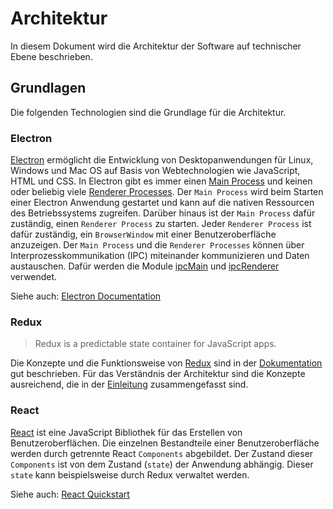 # Architektur

In diesem Dokument wird die Architektur der Software auf technischer Ebene beschrieben.


## Grundlagen

Die folgenden Technologien sind die Grundlage für die Architektur.


### Electron

[Electron](https://electron.atom.io/) ermöglicht die Entwicklung von Desktopanwendungen für Linux,
Windows und Mac OS auf Basis von Webtechnologien wie JavaScript, HTML und CSS.
In Electron gibt es immer einen [Main Process](https://electron.atom.io/docs/tutorial/quick-start/#main-process)
und keinen oder beliebig viele [Renderer Processes](https://electron.atom.io/docs/tutorial/quick-start/#renderer-process).
Der `Main Process` wird beim Starten einer Electron Anwendung gestartet und kann auf die nativen
Ressourcen des Betriebssystems zugreifen. Darüber hinaus ist der `Main Process` dafür zuständig,
einen `Renderer Process` zu starten. Jeder `Renderer Process` ist dafür zuständig, ein `BrowserWindow`
mit einer Benutzeroberfläche anzuzeigen. Der `Main Process` und die `Renderer Processes` können über
Interprozesskommunikation (IPC) miteinander kommunizieren und Daten  austauschen. Dafür werden die
Module [ipcMain](https://electron.atom.io/docs/api/ipc-main) und
[ipcRenderer](https://electron.atom.io/docs/api/ipc-renderer) verwendet.

Siehe auch: [Electron Documentation](https://electron.atom.io/docs/)


### Redux

> Redux is a predictable state container for JavaScript apps.

Die Konzepte und die Funktionsweise von [Redux](http://redux.js.org/) sind in der
[Dokumentation](http://redux.js.org/) gut beschrieben. Für das Verständnis der Architektur sind die
Konzepte ausreichend, die in der [Einleitung](http://redux.js.org/docs/introduction/) zusammengefasst
sind.


### React

[React](https://facebook.github.io/react/) ist eine JavaScript Bibliothek für das Erstellen von
Benutzeroberflächen. Die einzelnen Bestandteile einer Benutzeroberfläche werden durch getrennte
React `Components` abgebildet. Der Zustand dieser `Components` ist von dem Zustand (`state`) der
Anwendung abhängig. Dieser `state` kann beispielsweise durch Redux verwaltet werden.

Siehe auch: [React Quickstart](https://facebook.github.io/react/docs/hello-world.html)

